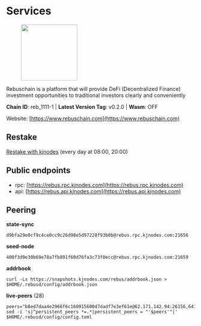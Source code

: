 # Services

<figure><img src="https://raw.githubusercontent.com/kj89/testnet_manuals/main/pingpub/logos/rebus.png" width="150" alt=""><figcaption></figcaption></figure>

Rebuschain is a platform that will provide DeFi (Decentralized Finance)  investment opportunities to traditional investors clearly and conveniently

**Chain ID**: reb_1111-1 | **Latest Version Tag**: v0.2.0 | **Wasm**: OFF

Website: [https://www.rebuschain.com](https://www.rebuschain.com)

## Restake

[Restake with kjnodes](https://restake.app/rebus/rebusvaloper1vndzy8y55ylgpmmsc34uy8rm6kqlml6ffs9lrv) (every day at 08:00, 20:00)
## Public endpoints

* rpc: [https://rebus.rpc.kjnodes.com](https://rebus.rpc.kjnodes.com)
* api: [https://rebus.api.kjnodes.com](https://rebus.api.kjnodes.com)

## Peering

**state-sync**

```
d9bfa29e0cf9c4ce0cc9c26d98e5d97228f93b0b@rebus.rpc.kjnodes.com:21656
```

**seed-node**

```
400f3d9e30b69e78a7fb891f60d76fa3c73f0ecc@rebus.rpc.kjnodes.com:21659
```

**addrbook**
```
curl -Ls https://snapshots.kjnodes.com/rebus/addrbook.json > $HOME/.rebusd/config/addrbook.json
```

**live-peers** (28)
```
peers="b8ed7daa4e2966f6c160915600d7dadf7e3ef61e@62.171.142.94:26156,641b33b0e909630868133820605edf2b4ba4969a@65.109.49.109:26656,1fcb45323f9045707c0c344a60d7cb906008cfaf@65.109.80.176:26656,75c5365e8da9a4caa908a195ffa3fdc1e6432019@65.108.232.248:26756,a35d28e111c1dcc1e5f3203627b449adfb4425f2@65.109.29.150:21656,5f29f14fe3dd7e1d86caa4d344e67ee81c32255f@65.109.37.228:26656,c126eed9cfede7802d78f570fec8175835309a73@141.95.127.146:26656,ce38728ac38ebbb4a72d496d42f8e9030af441d7@162.19.137.25:26656,b570827e4397512e077028ea7121d3e19eb25bab@85.10.200.221:26656,3a378fbfae33a593b913371c876c9d275c0abb12@213.239.215.77:26656,a3d975c913570ad217d9a3de01a8616ad5ce20f8@142.132.128.137:26656,ab6a4ae2857ac05fa8f45b03871fa3945193fc61@46.4.81.204:35656,b8137c688096d1abcf56942d335d061f212e6629@62.212.65.138:34656,f4ad005ee8ec25508c498294e9e83d81b188ea49@185.248.24.16:21656,34e3178b6e0f25451fd690c15fc199d5a9bdfb9b@15.204.197.11:26656,3e319c765b7b48d518a2e3218efc317234b81681@142.132.159.188:26656,d9bfa29e0cf9c4ce0cc9c26d98e5d97228f93b0b@65.109.88.38:21656,237bfc05da5f8cabee00f148995333f37186d232@164.68.121.101:26656,dda7abe32cc84a722cf6b1d2ee3b61ebe7ad71df@135.181.212.183:21656,eeca453e3a1cf670c78e2255b8f0bd5a9443c30b@65.108.225.71:26656,c177f05fc7c0379e26eff108048c0bfd96949b2c@141.95.65.73:17256,89ded0a3987d22e46b756fead439e2a4d25f23cb@185.144.99.30:26656,404ae118865c1485f7859fa2c7cc2e3b8c402a14@51.75.135.34:26656,18ec83c4e3938aec31a3a32154969107739f0b81@135.181.153.228:26656,c0b33353fb70d8d71dcb9c8848b3b4207bd56951@188.165.221.155:30547,e056318da91e77585f496333040e00e12f6941d1@51.83.97.166:26656,4e2a874e538319f204f03751a5e458d0371d5b92@65.108.98.125:60556,d28516746773bfaeca4efa5537c0bf5990b8828e@65.21.229.33:27656"
sed -i 's|^persistent_peers *=.*|persistent_peers = "'$peers'"|' $HOME/.rebusd/config/config.toml
```
